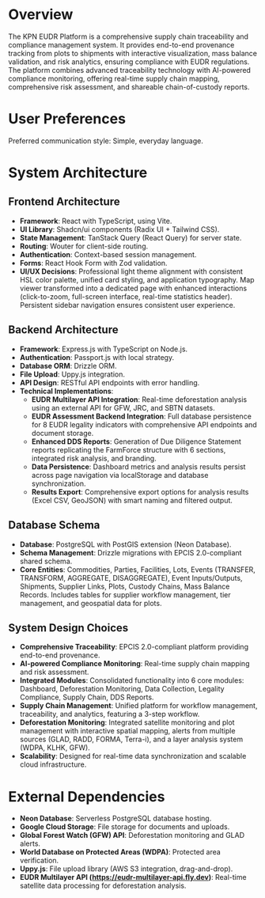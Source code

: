 # Overview

The KPN EUDR Platform is a comprehensive supply chain traceability and compliance management system. It provides end-to-end provenance tracking from plots to shipments with interactive visualization, mass balance validation, and risk analytics, ensuring compliance with EUDR regulations. The platform combines advanced traceability technology with AI-powered compliance monitoring, offering real-time supply chain mapping, comprehensive risk assessment, and shareable chain-of-custody reports.

# User Preferences

Preferred communication style: Simple, everyday language.

# System Architecture

## Frontend Architecture
- **Framework**: React with TypeScript, using Vite.
- **UI Library**: Shadcn/ui components (Radix UI + Tailwind CSS).
- **State Management**: TanStack Query (React Query) for server state.
- **Routing**: Wouter for client-side routing.
- **Authentication**: Context-based session management.
- **Forms**: React Hook Form with Zod validation.
- **UI/UX Decisions**: Professional light theme alignment with consistent HSL color palette, unified card styling, and application typography. Map viewer transformed into a dedicated page with enhanced interactions (click-to-zoom, full-screen interface, real-time statistics header). Persistent sidebar navigation ensures consistent user experience.

## Backend Architecture
- **Framework**: Express.js with TypeScript on Node.js.
- **Authentication**: Passport.js with local strategy.
- **Database ORM**: Drizzle ORM.
- **File Upload**: Uppy.js integration.
- **API Design**: RESTful API endpoints with error handling.
- **Technical Implementations**:
    - **EUDR Multilayer API Integration**: Real-time deforestation analysis using an external API for GFW, JRC, and SBTN datasets.
    - **EUDR Assessment Backend Integration**: Full database persistence for 8 EUDR legality indicators with comprehensive API endpoints and document storage.
    - **Enhanced DDS Reports**: Generation of Due Diligence Statement reports replicating the FarmForce structure with 6 sections, integrated risk analysis, and branding.
    - **Data Persistence**: Dashboard metrics and analysis results persist across page navigation via localStorage and database synchronization.
    - **Results Export**: Comprehensive export options for analysis results (Excel CSV, GeoJSON) with smart naming and filtered output.

## Database Schema
- **Database**: PostgreSQL with PostGIS extension (Neon Database).
- **Schema Management**: Drizzle migrations with EPCIS 2.0-compliant shared schema.
- **Core Entities**: Commodities, Parties, Facilities, Lots, Events (TRANSFER, TRANSFORM, AGGREGATE, DISAGGREGATE), Event Inputs/Outputs, Shipments, Supplier Links, Plots, Custody Chains, Mass Balance Records. Includes tables for supplier workflow management, tier management, and geospatial data for plots.

## System Design Choices
- **Comprehensive Traceability**: EPCIS 2.0-compliant platform providing end-to-end provenance.
- **AI-powered Compliance Monitoring**: Real-time supply chain mapping and risk assessment.
- **Integrated Modules**: Consolidated functionality into 6 core modules: Dashboard, Deforestation Monitoring, Data Collection, Legality Compliance, Supply Chain, DDS Reports.
- **Supply Chain Management**: Unified platform for workflow management, traceability, and analytics, featuring a 3-step workflow.
- **Deforestation Monitoring**: Integrated satellite monitoring and plot management with interactive spatial mapping, alerts from multiple sources (GLAD, RADD, FORMA, Terra-i), and a layer analysis system (WDPA, KLHK, GFW).
- **Scalability**: Designed for real-time data synchronization and scalable cloud infrastructure.

# External Dependencies

- **Neon Database**: Serverless PostgreSQL database hosting.
- **Google Cloud Storage**: File storage for documents and uploads.
- **Global Forest Watch (GFW) API**: Deforestation monitoring and GLAD alerts.
- **World Database on Protected Areas (WDPA)**: Protected area verification.
- **Uppy.js**: File upload library (AWS S3 integration, drag-and-drop).
- **EUDR Multilayer API (https://eudr-multilayer-api.fly.dev)**: Real-time satellite data processing for deforestation analysis.